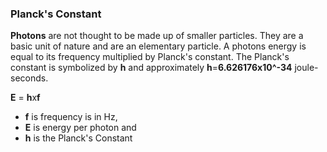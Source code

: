 ### Planck's Constant

**Photons** are not thought to be made up of smaller particles. They are a basic unit of nature and are an elementary particle. A photons energy is equal to its frequency multiplied by Planck's constant. The Planck's constant is symbolized by **h** and approximately **h**=**6.626176x10^-34** joule-seconds.

**E** = **h**x**f**

* **f** is frequency is in Hz, 
* **E**  is energy per photon and 
* **h** is the Planck's Constant 
